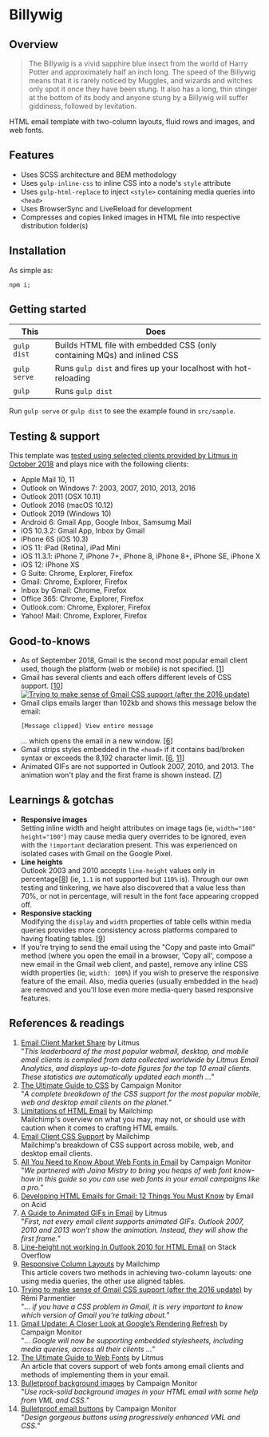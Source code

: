 # Billywig

## Overview

> The Billywig is a vivid sapphire blue insect from the world of Harry Potter and approximately half an inch long. The speed of the Billywig means that it is rarely noticed by Muggles, and wizards and witches only spot it once they have been stung. It also has a long, thin stinger at the bottom of its body and anyone stung by a Billywig will suffer giddiness, followed by levitation.

HTML email template with two-column layouts, fluid rows and images, and web fonts.

## Features

- Uses SCSS architecture and BEM methodology
- Uses `gulp-inline-css` to inline CSS into a node's `style` attribute
- Uses `gulp-html-replace` to inject `<style>` containing media queries into `<head>`
- Uses BrowserSync and LiveReload for development
- Compresses and copies linked images in HTML file into respective distribution folder(s)

## Installation

As simple as:
```
npm i;
```

## Getting started

| This         | Does                                                                     |
| -------------|--------------------------------------------------------------------------|
| `gulp dist`  | Builds HTML file with embedded CSS (only containing MQs) and inlined CSS |
| `gulp serve` | Runs `gulp dist` and fires up your localhost with hot-reloading          |
| `gulp`       | Runs `gulp dist`                                                         |

Run `gulp serve` or `gulp dist` to see the example found in `src/sample`.

## Testing & support
This template was [tested using selected clients provided by Litmus in October 2018](https://litmus.com/checklist/emails/public/bae8d06) and plays nice with the following clients:

- Apple Mail 10, 11
- Outlook on Windows 7: 2003, 2007, 2010, 2013, 2016
- Outlook 2011 (OSX 10.11)
- Outlook 2016 (macOS 10.12)
- Outlook 2019 (Windows 10)
- Android 6: Gmail App, Google Inbox, Samsumg Mail
- iOS 10.3.2: Gmail App, Inbox by Gmail
- iPhone 6S (iOS 10.3)
- iOS 11: iPad (Retina), iPad Mini
- iOS 11.3.1: iPhone 7, iPhone 7+, iPhone 8, iPhone 8+, iPhone SE, iPhone X
- iOS 12: iPhone XS
- G Suite: Chrome, Explorer, Firefox
- Gmail: Chrome, Explorer, Firefox
- Inbox by Gmail: Chrome, Firefox
- Office 365: Chrome, Explorer, Firefox
- Outlook.com: Chrome, Explorer, Firefox
- Yahoo! Mail: Chrome, Explorer, Firefox

## Good-to-knows
- As of September 2018, Gmail is the second most popular email client used, though the platform (web or mobile) is not specified. [[1][1]]
- Gmail has several clients and each offers different levels of CSS support. [[10][10]]  
  [![Trying to make sense of Gmail CSS support (after the 2016 update)](https://cdn-images-1.medium.com/max/480/1*JGe_A7b8LiHZfeSGzNZE9w.png)](https://emails.hteumeuleu.com/trying-to-make-sense-of-gmail-css-support-after-the-2016-update-53c15151063a)
- Gmail clips emails larger than 102kb and shows this message below the email:
  ```
  [Message clipped] View entire message
  ```
  ... which opens the email in a new window. [[6][6]]
- Gmail strips styles embedded in the `<head>` if it contains bad/broken syntax or exceeds the 8,192 character limit. [[6][6], [11][11]]
- Animated GIFs are not supported in Outlook 2007, 2010, and 2013. The animation won't play and the first frame is shown instead. [[7][7]]

## Learnings & gotchas
- **Responsive images**  
  Setting inline width and height attributes on image tags (ie, `width="100" height="100"`) may cause media query overrides to be ignored, even with the `!important` declaration present. This was experienced on isolated cases with Gmail on the Google Pixel.
- **Line heights**  
  Outlook 2003 and 2010 accepts `line-height` values only in percentage[[8][8]] (ie, `1.1` is not supported but `110%` is). Through our own testing and tinkering, we have also discovered that a value less than 70%, or not in percentage, will result in the font face appearing cropped off.
- **Responsive stacking**  
  Modifying the `display` and `width` properties of table cells within media queries provides more consistency across platforms compared to having floating tables. [[9][9]]
- If you're trying to send the email using the "Copy and paste into Gmail" method (where you open the email in a browser, 'Copy all', compose a new email in the Gmail web client, and paste), remove any inline CSS width properties (ie, `width: 100%`) if you wish to preserve the responsive feature of the email. Also, media queries (usually embedded in the `head`) are removed and you'll lose even more media-query based responsive features.

## References & readings
1. [Email Client Market Share][1] by Litmus  
  "_This leaderboard of the most popular webmail, desktop, and mobile email clients is compiled from data collected worldwide by Litmus Email Analytics, and displays up-to-date figures for the top 10 email clients. These statistics are automatically updated each month ..._"
2. [The Ultimate Guide to CSS][2] by Campaign Monitor  
  "_A complete breakdown of the CSS support for the most popular mobile, web and desktop email clients on the planet._"
3. [Limitations of HTML Email][3] by Mailchimp  
  Mailchimp's overview on what you may, may not, or should use with caution when it comes to crafting HTML emails.
4. [Email Client CSS Support][4] by Mailchimp  
  Mailchimp's breakdown of CSS support across mobile, web, and desktop email clients.
5. [All You Need to Know About Web Fonts in Email][5] by Campaign Monitor  
  "_We partnered with Jaina Mistry to bring you heaps of web font know-how in this guide so you can use web fonts in your email campaigns like a pro._"
6. [Developing HTML Emails for Gmail: 12 Things You Must Know][6] by Email on Acid
7. [A Guide to Animated GIFs in Email][7] by Litmus  
  "_First, not every email client supports animated GIFs. Outlook 2007, 2010 and 2013 won’t show the animation. Instead, they will show the first frame._"
8. [Line-height not working in Outlook 2010 for HTML Email][8] on Stack Overflow
9. [Responsive Column Layouts][9] by Mailchimp  
  This article covers two methods in achieving two-column layouts: one using media queries, the other use aligned tables.
10. [Trying to make sense of Gmail CSS support (after the 2016 update)][10] by Rémi Parmentier  
  "_... if you have a CSS problem in Gmail, it is very important to know which version of Gmail you’re talking about._"
11. [Gmail Update: A Closer Look at Google’s Rendering Refresh][11] by Campaign Monitor  
  "_... Google will now be supporting embedded stylesheets, including media queries, across all their clients ..._"
12. [The Ultimate Guide to Web Fonts][12] by Litmus  
  An article that covers support of web fonts among email clients and methods of implementing them in your email.
13. [Bulletproof background images][13] by Campaign Monitor  
  "_Use rock-solid background images in your HTML email with some help from VML and CSS._"
14. [Bulletproof email buttons][14] by Campaign Monitor  
  "_Design gorgeous buttons using progressively enhanced VML and CSS._"

[1]: http://emailclientmarketshare.com/
[2]: https://www.campaignmonitor.com/css/
[3]: https://mailchimp.com/help/limitations-of-html-email/
[4]: https://templates.mailchimp.com/resources/email-client-css-support/
[5]: https://www.campaignmonitor.com/resources/guides/web-fonts-in-email/
[6]: https://www.emailonacid.com/blog/article/email-development/12_things_you_must_know_when_developing_for_gmail_and_gmail_mobile_apps-2/
[7]: https://litmus.com/blog/a-guide-to-animated-gifs-in-email
[8]: https://stackoverflow.com/a/13292446
[9]: https://templates.mailchimp.com/development/responsive-email/responsive-column-layouts/
[10]: https://emails.hteumeuleu.com/trying-to-make-sense-of-gmail-css-support-after-the-2016-update-53c15151063a
[11]: https://www.campaignmonitor.com/blog/email-marketing/2016/10/gmail-update-googles-rendering-refresh/
[12]: https://litmus.com/blog/the-ultimate-guide-to-web-fonts
[13]: https://backgrounds.cm/
[14]: https://buttons.cm/
